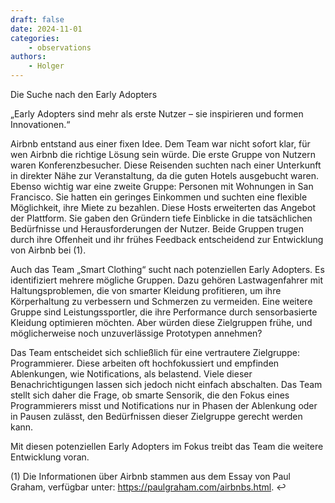 ```yaml
---
draft: false
date: 2024-11-01
categories:
    - observations
authors:
    - Holger
---
```


Die Suche nach den Early Adopters

„Early Adopters sind mehr als erste Nutzer – sie inspirieren und formen Innovationen.“

Airbnb entstand aus einer fixen Idee. Dem Team war nicht sofort klar, für wen Airbnb die richtige Lösung sein würde. Die erste Gruppe von Nutzern waren Konferenzbesucher. Diese Reisenden suchten nach einer Unterkunft in direkter Nähe zur Veranstaltung, da die guten Hotels ausgebucht waren. Ebenso wichtig war eine zweite Gruppe: Personen mit Wohnungen in San Francisco. Sie hatten ein geringes Einkommen und suchten eine flexible Möglichkeit, ihre Miete zu bezahlen. Diese Hosts erweiterten das Angebot der Plattform. Sie gaben den Gründern tiefe Einblicke in die tatsächlichen Bedürfnisse und Herausforderungen der Nutzer. Beide Gruppen trugen durch ihre Offenheit und ihr frühes Feedback entscheidend zur Entwicklung von Airbnb bei (1).

Auch das Team „Smart Clothing“ sucht nach potenziellen Early Adopters. Es identifiziert mehrere mögliche Gruppen. Dazu gehören Lastwagenfahrer mit Haltungsproblemen, die von smarter Kleidung profitieren, um ihre Körperhaltung zu verbessern und Schmerzen zu vermeiden. Eine weitere Gruppe sind Leistungssportler, die ihre Performance durch sensorbasierte Kleidung optimieren möchten. Aber würden diese Zielgruppen frühe, und möglicherweise noch unzuverlässige Prototypen annehmen?

Das Team entscheidet sich schließlich für eine vertrautere Zielgruppe: Programmierer. Diese arbeiten oft hochfokussiert und empfinden Ablenkungen, wie Notifications, als belastend. Viele dieser Benachrichtigungen lassen sich jedoch nicht einfach abschalten. Das Team stellt sich daher die Frage, ob smarte Sensorik, die den Fokus eines Programmierers misst und Notifications nur in Phasen der Ablenkung oder in Pausen zulässt, den Bedürfnissen dieser Zielgruppe gerecht werden kann.

Mit diesen potenziellen Early Adopters im Fokus treibt das Team die weitere Entwicklung voran.

(1) Die Informationen über Airbnb stammen aus dem Essay von Paul Graham, verfügbar unter: https://paulgraham.com/airbnbs.html. ↩